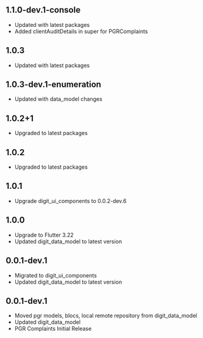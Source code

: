 ## 1.1.0-dev.1-console

* Updated with latest packages
* Added clientAuditDetails in super for PGRComplaints

## 1.0.3

* Updated with latest packages

## 1.0.3-dev.1-enumeration

* Updated with data_model changes

## 1.0.2+1

* Upgraded to latest packages

## 1.0.2

* Upgraded to latest packages

## 1.0.1

* Upgrade digit_ui_components to 0.0.2-dev.6

## 1.0.0

* Upgrade to Flutter 3.22
* Updated digit_data_model to latest version

## 0.0.1-dev.1

* Migrated to digit_ui_components
* Updated digit_data_model to latest version

## 0.0.1-dev.1

* Moved pgr models, blocs, local remote repository from digit_data_model
* Updated digit_data_model
* PGR Complaints Initial Release